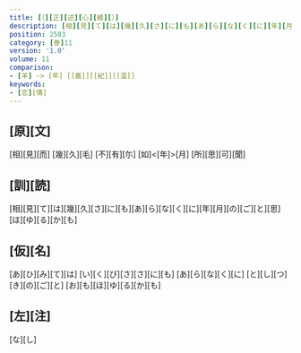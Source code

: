 ```yaml
---
title: [（][正][述][心][緒][）]
description: [相][見][て][は][幾][久][さ][に][も][あ][ら][な][く][に][年][月][の][ご][と][思][ほ][ゆ][る][か][も]
position: 2583
category: [巻]11
version: '1.0'
volume: 11
comparison:
- [羊] -> [年] [[嘉]][[紀]][[温]]
keywords:
- [恋][情]
---
```


## [原][文]

[相][見][而] [幾][久][毛] [不][有][尓] [如]<[年]>[月] [所][思][可][聞]

## [訓][読]

[相][見][て][は][幾][久][さ][に][も][あ][ら][な][く][に][年][月][の][ご][と][思][ほ][ゆ][る][か][も]

## [仮][名]

[あ][ひ][み][て][は] [い][く][び][さ][さ][に][も] [あ][ら][な][く][に] [と][し][つ][き][の][ご][と] [お][も][ほ][ゆ][る][か][も]

## [左][注]

[な][し]
